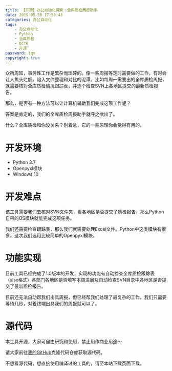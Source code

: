 ```yaml
---
title: 【开源】办公自动化探索：全库质检周报助手
date: 2019-05-30 17:53:43
categories: 办公自动化
tags:
    - 办公自动化
    - Python
    - 全库质检
    - DCTK
    - 开源
password: tqm
copyright: true
---
```


众所周知，事务性工作是繁杂而琐碎的。像一些周报等定时需要做的工作，有时会让人焦头烂额，陷入文件整理和对比的泥潭。比如每周一需要出的全库质检周报，就需要核对全库质检情况跟踪表，并逐个检查SVN上各地区提交的最新质检报告。

那么，是否有一种方法可以让计算机辅助我们完成这项工作呢？

答案是肯定的，我们的全库质检周报助手就呼之欲出了。

什么？全库质检和你没关系？别着急，它的一些原理你会觉得有用的。

<!-- More -->

# 开发环境

 - Python 3.7
 - Openpyxl模块
 - Windows 10

# 开发难点

该工具需要我们去核对SVN文件夹，看各地区是否提交了质检报告。那么Python自带的OS模块就能完成这项任务。

我们还需要检查跟踪表，那么我们就需要处理Excel文件。Python中这类模块有很多，这次我们选用比较简单的Openpyxl模块。

# 功能实现

目前工具已经完成了1.0版本的开发，实现的功能有自动检查全库质检跟踪表（xlsx格式）各部门各地区是否填写本周进展及自动检查SVN目录中各地区是否提交了最新质检报告。

目前还无法自动帮我们出具周报，但已经帮我们处理了最复杂的工作。我们只需要等待几秒，对着终端出具我们的周报就可以了。

# 源代码

本工具开源，大家可自由研究和使用，禁止用作商业用途～

请大家前往[我的GitHub](https://github.com/Jovany-Rong/DCTK_Checker)克隆代码仓库获取源代码。

不想看源代码，想直接使用编译过的工具的，请至本站下载页面下载。